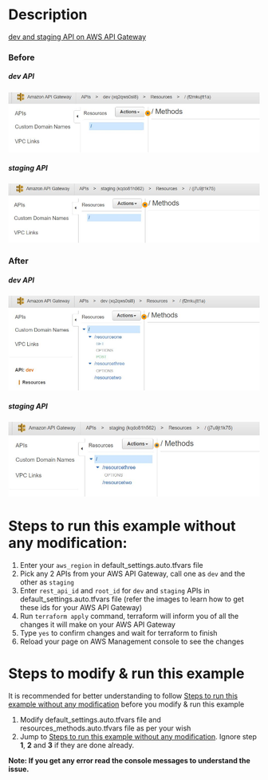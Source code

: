 # Description
[dev and staging API on AWS API Gateway](./AWS%20API%20Gateway.JPG)

### Before

##### dev API
<img src="./dev API Before.JPG">

##### staging API
<img src="./staging API Before.JPG">

### After

##### dev API
<img src="./dev API After.JPG">

##### staging API
<img src="./staging API After.JPG">

# Steps to run this example without any modification:

1. Enter your `aws_region` in default_settings.auto.tfvars file
2. Pick any 2 APIs from your AWS API Gateway, call one as `dev` and the other as `staging`
3. Enter `rest_api_id` and `root_id` for `dev` and `staging` APIs in default_settings.auto.tfvars file (refer the images to learn how to get these ids for your AWS API Gateway)
4. Run `terraform apply` command, terraform will inform you of all the changes it will make on your AWS API Gateway
5. Type `yes` to confirm changes and wait for terraform to finish
6. Reload your page on AWS Management console to see the changes

# Steps to modify & run this example

It is recommended for better understanding to follow [Steps to run this example without any modification](#steps-to-run-this-example-without-any-modification) before you modify & run this example

1. Modify default_settings.auto.tfvars file and resources_methods.auto.tfvars file as per your wish
2. Jump to [Steps to run this example without any modification](#steps-to-run-this-example-without-any-modification). Ignore step **1**, **2** and **3** if they are done already.


**Note: If you get any error read the console messages to understand the issue.**
